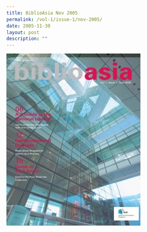 ```yaml
---
title: BiblioAsia Nov 2005
permalink: /vol-1/issue-1/nov-2005/
date: 2005-11-30
layout: post
description: ""
---
```


<img style="width: 350px; height: 450px;" src="/images/vol-1-issue-1/nov%202005.JPG">